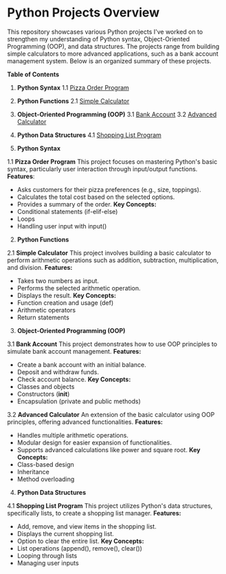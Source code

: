 # Python Projects Overview
This repository showcases various Python projects I've worked on to strengthen my understanding of Python syntax, Object-Oriented Programming (OOP), and data structures. The projects range from building simple calculators to more advanced applications, such as a bank account management system. Below is an organized summary of these projects.

**Table of Contents**
1. **Python Syntax**
1.1 [Pizza Order Program](https://github.com/AdeyeniEsther1/Python/blob/main/Basic_Python/PythonSyntax.ipynb)
2. **Python Functions**
2.1 [Simple Calculator](https://github.com/AdeyeniEsther1/Python/blob/main/Basic_Python/PythonFunction(BuildingACalculator).ipynb)
3. **Object-Oriented Programming (OOP)**
3.1 [Bank Account](https://github.com/AdeyeniEsther1/Python/blob/main/Basic_Python/Creating_a_bank_account(OOP).ipynb)
3.2 [Advanced Calculator](https://github.com/AdeyeniEsther1/Python/blob/main/Basic_Python/Advanced_Calculator(OOP).ipynb)
4. **Python Data Structures**
4.1 [Shopping List Program](https://github.com/AdeyeniEsther1/Python/blob/main/Basic_Python/PythonDataStructure.ipynb)


1. **Python Syntax**
   
1.1 **Pizza Order Program**
This project focuses on mastering Python's basic syntax, particularly user interaction through input/output functions.
**Features**:
- Asks customers for their pizza preferences (e.g., size, toppings).
- Calculates the total cost based on the selected options.
- Provides a summary of the order.
**Key Concepts:**
- Conditional statements (if-elif-else)
- Loops
- Handling user input with input()
  
2. **Python Functions**
   
2.1 **Simple Calculator**
This project involves building a basic calculator to perform arithmetic operations such as addition, subtraction, multiplication, and division.
**Features:**
- Takes two numbers as input.
- Performs the selected arithmetic operation.
- Displays the result.
**Key Concepts:**
- Function creation and usage (def)
- Arithmetic operators
- Return statements
  
3. **Object-Oriented Programming (OOP)**
   
3.1 **Bank Account**
This project demonstrates how to use OOP principles to simulate bank account management.
**Features:**
- Create a bank account with an initial balance.
- Deposit and withdraw funds.
- Check account balance.
**Key Concepts:**
- Classes and objects
- Constructors (__init__)
- Encapsulation (private and public methods)
  
3.2 **Advanced Calculator**
An extension of the basic calculator using OOP principles, offering advanced functionalities.
**Features:**
- Handles multiple arithmetic operations.
- Modular design for easier expansion of functionalities.
- Supports advanced calculations like power and square root.
**Key Concepts:**
- Class-based design
- Inheritance
- Method overloading
  
4. **Python Data Structures**
   
4.1 **Shopping List Program**
This project utilizes Python's data structures, specifically lists, to create a shopping list manager.
**Features:**
- Add, remove, and view items in the shopping list.
- Displays the current shopping list.
- Option to clear the entire list.
**Key Concepts:**
- List operations (append(), remove(), clear())
- Looping through lists
- Managing user inputs
